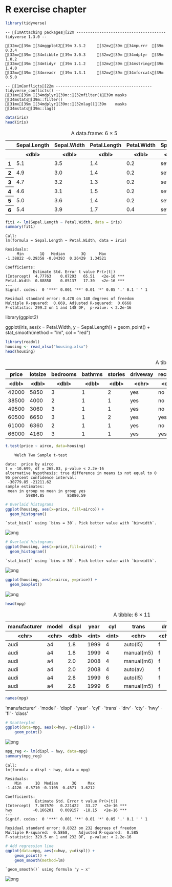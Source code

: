 # R exercise chapter
```R
library(tidyverse)
```

    -- [1mAttaching packages[22m --------------------------------------- tidyverse 1.3.0 --
    
    [32mv[39m [34mggplot2[39m 3.3.2     [32mv[39m [34mpurrr  [39m 0.3.4
    [32mv[39m [34mtibble [39m 3.0.3     [32mv[39m [34mdplyr  [39m 1.0.2
    [32mv[39m [34mtidyr  [39m 1.1.2     [32mv[39m [34mstringr[39m 1.4.0
    [32mv[39m [34mreadr  [39m 1.3.1     [32mv[39m [34mforcats[39m 0.5.0
    
    -- [1mConflicts[22m ------------------------------------------ tidyverse_conflicts() --
    [31mx[39m [34mdplyr[39m::[32mfilter()[39m masks [34mstats[39m::filter()
    [31mx[39m [34mdplyr[39m::[32mlag()[39m    masks [34mstats[39m::lag()
    



```R
data(iris)
head(iris)
```


<table>
<caption>A data.frame: 6 × 5</caption>
<thead>
	<tr><th></th><th scope=col>Sepal.Length</th><th scope=col>Sepal.Width</th><th scope=col>Petal.Length</th><th scope=col>Petal.Width</th><th scope=col>Species</th></tr>
	<tr><th></th><th scope=col>&lt;dbl&gt;</th><th scope=col>&lt;dbl&gt;</th><th scope=col>&lt;dbl&gt;</th><th scope=col>&lt;dbl&gt;</th><th scope=col>&lt;fct&gt;</th></tr>
</thead>
<tbody>
	<tr><th scope=row>1</th><td>5.1</td><td>3.5</td><td>1.4</td><td>0.2</td><td>setosa</td></tr>
	<tr><th scope=row>2</th><td>4.9</td><td>3.0</td><td>1.4</td><td>0.2</td><td>setosa</td></tr>
	<tr><th scope=row>3</th><td>4.7</td><td>3.2</td><td>1.3</td><td>0.2</td><td>setosa</td></tr>
	<tr><th scope=row>4</th><td>4.6</td><td>3.1</td><td>1.5</td><td>0.2</td><td>setosa</td></tr>
	<tr><th scope=row>5</th><td>5.0</td><td>3.6</td><td>1.4</td><td>0.2</td><td>setosa</td></tr>
	<tr><th scope=row>6</th><td>5.4</td><td>3.9</td><td>1.7</td><td>0.4</td><td>setosa</td></tr>
</tbody>
</table>




```R
fit1 <- lm(Sepal.Length ~ Petal.Width, data = iris)
summary(fit1)
```


    
    Call:
    lm(formula = Sepal.Length ~ Petal.Width, data = iris)
    
    Residuals:
         Min       1Q   Median       3Q      Max 
    -1.38822 -0.29358 -0.04393  0.26429  1.34521 
    
    Coefficients:
                Estimate Std. Error t value Pr(>|t|)    
    (Intercept)  4.77763    0.07293   65.51   <2e-16 ***
    Petal.Width  0.88858    0.05137   17.30   <2e-16 ***
    ---
    Signif. codes:  0 '***' 0.001 '**' 0.01 '*' 0.05 '.' 0.1 ' ' 1
    
    Residual standard error: 0.478 on 148 degrees of freedom
    Multiple R-squared:  0.669,	Adjusted R-squared:  0.6668 
    F-statistic: 299.2 on 1 and 148 DF,  p-value: < 2.2e-16



library(ggplot2)

ggplot(iris, aes(x = Petal.Width, y = Sepal.Length)) + 
  geom_point() +
  stat_smooth(method = "lm", col = "red")


```R
library(readxl)
housing <- read_xlsx("housing.xlsx")
head(housing)
```


<table>
<caption>A tibble: 6 × 13</caption>
<thead>
	<tr><th scope=col>price</th><th scope=col>lotsize</th><th scope=col>bedrooms</th><th scope=col>bathrms</th><th scope=col>stories</th><th scope=col>driveway</th><th scope=col>recroom</th><th scope=col>fullbase</th><th scope=col>gashw</th><th scope=col>airco</th><th scope=col>garagepl</th><th scope=col>prefarea</th><th scope=col>neighborhood</th></tr>
	<tr><th scope=col>&lt;dbl&gt;</th><th scope=col>&lt;dbl&gt;</th><th scope=col>&lt;dbl&gt;</th><th scope=col>&lt;dbl&gt;</th><th scope=col>&lt;dbl&gt;</th><th scope=col>&lt;chr&gt;</th><th scope=col>&lt;chr&gt;</th><th scope=col>&lt;chr&gt;</th><th scope=col>&lt;chr&gt;</th><th scope=col>&lt;chr&gt;</th><th scope=col>&lt;dbl&gt;</th><th scope=col>&lt;chr&gt;</th><th scope=col>&lt;chr&gt;</th></tr>
</thead>
<tbody>
	<tr><td>42000</td><td>5850</td><td>3</td><td>1</td><td>2</td><td>yes</td><td>no </td><td>yes</td><td>no</td><td>no </td><td>1</td><td>no</td><td>Blmngtn</td></tr>
	<tr><td>38500</td><td>4000</td><td>2</td><td>1</td><td>1</td><td>yes</td><td>no </td><td>no </td><td>no</td><td>no </td><td>0</td><td>no</td><td>SawyerW</td></tr>
	<tr><td>49500</td><td>3060</td><td>3</td><td>1</td><td>1</td><td>yes</td><td>no </td><td>no </td><td>no</td><td>no </td><td>0</td><td>no</td><td>SawyerW</td></tr>
	<tr><td>60500</td><td>6650</td><td>3</td><td>1</td><td>2</td><td>yes</td><td>yes</td><td>no </td><td>no</td><td>no </td><td>0</td><td>no</td><td>NWAmes </td></tr>
	<tr><td>61000</td><td>6360</td><td>2</td><td>1</td><td>1</td><td>yes</td><td>no </td><td>no </td><td>no</td><td>no </td><td>0</td><td>no</td><td>Blmngtn</td></tr>
	<tr><td>66000</td><td>4160</td><td>3</td><td>1</td><td>1</td><td>yes</td><td>yes</td><td>yes</td><td>no</td><td>yes</td><td>0</td><td>no</td><td>Gilbert</td></tr>
</tbody>
</table>




```R
t.test(price ~ airco, data=housing)
```


    
    	Welch Two Sample t-test
    
    data:  price by airco
    t = -10.699, df = 265.03, p-value < 2.2e-16
    alternative hypothesis: true difference in means is not equal to 0
    95 percent confidence interval:
     -30779.85 -21211.62
    sample estimates:
     mean in group no mean in group yes 
             59884.85          85880.59 




```R
# Overlaid histograms
ggplot(housing, aes(x=price, fill=airco)) +
  geom_histogram()
```

    `stat_bin()` using `bins = 30`. Pick better value with `binwidth`.
    



![png](output_6_1.png)



```R
# Overlaid histograms
ggplot(housing, aes(x=price,fill=airco)) +
  geom_histogram()
```

    `stat_bin()` using `bins = 30`. Pick better value with `binwidth`.
    



![png](output_7_1.png)



```R
ggplot(housing, aes(x=airco, y=price)) + 
  geom_boxplot()
```


![png](output_8_0.png)



```R
head(mpg)
```


<table>
<caption>A tibble: 6 × 11</caption>
<thead>
	<tr><th scope=col>manufacturer</th><th scope=col>model</th><th scope=col>displ</th><th scope=col>year</th><th scope=col>cyl</th><th scope=col>trans</th><th scope=col>drv</th><th scope=col>cty</th><th scope=col>hwy</th><th scope=col>fl</th><th scope=col>class</th></tr>
	<tr><th scope=col>&lt;chr&gt;</th><th scope=col>&lt;chr&gt;</th><th scope=col>&lt;dbl&gt;</th><th scope=col>&lt;int&gt;</th><th scope=col>&lt;int&gt;</th><th scope=col>&lt;chr&gt;</th><th scope=col>&lt;chr&gt;</th><th scope=col>&lt;int&gt;</th><th scope=col>&lt;int&gt;</th><th scope=col>&lt;chr&gt;</th><th scope=col>&lt;chr&gt;</th></tr>
</thead>
<tbody>
	<tr><td>audi</td><td>a4</td><td>1.8</td><td>1999</td><td>4</td><td>auto(l5)  </td><td>f</td><td>18</td><td>29</td><td>p</td><td>compact</td></tr>
	<tr><td>audi</td><td>a4</td><td>1.8</td><td>1999</td><td>4</td><td>manual(m5)</td><td>f</td><td>21</td><td>29</td><td>p</td><td>compact</td></tr>
	<tr><td>audi</td><td>a4</td><td>2.0</td><td>2008</td><td>4</td><td>manual(m6)</td><td>f</td><td>20</td><td>31</td><td>p</td><td>compact</td></tr>
	<tr><td>audi</td><td>a4</td><td>2.0</td><td>2008</td><td>4</td><td>auto(av)  </td><td>f</td><td>21</td><td>30</td><td>p</td><td>compact</td></tr>
	<tr><td>audi</td><td>a4</td><td>2.8</td><td>1999</td><td>6</td><td>auto(l5)  </td><td>f</td><td>16</td><td>26</td><td>p</td><td>compact</td></tr>
	<tr><td>audi</td><td>a4</td><td>2.8</td><td>1999</td><td>6</td><td>manual(m5)</td><td>f</td><td>18</td><td>26</td><td>p</td><td>compact</td></tr>
</tbody>
</table>




```R
names(mpg)
```


<style>
.list-inline {list-style: none; margin:0; padding: 0}
.list-inline>li {display: inline-block}
.list-inline>li:not(:last-child)::after {content: "\00b7"; padding: 0 .5ex}
</style>
<ol class=list-inline><li>'manufacturer'</li><li>'model'</li><li>'displ'</li><li>'year'</li><li>'cyl'</li><li>'trans'</li><li>'drv'</li><li>'cty'</li><li>'hwy'</li><li>'fl'</li><li>'class'</li></ol>




```R
# Scatterplot
ggplot(data=mpg, aes(x=hwy, y=displ)) +
    geom_point() 
```


![png](output_11_0.png)



```R
mpg_reg <- lm(displ ~ hwy, data=mpg)
summary(mpg_reg)
```


    
    Call:
    lm(formula = displ ~ hwy, data = mpg)
    
    Residuals:
        Min      1Q  Median      3Q     Max 
    -1.4126 -0.5710 -0.1105  0.4571  3.6212 
    
    Coefficients:
                 Estimate Std. Error t value Pr(>|t|)    
    (Intercept)  7.367570   0.221422   33.27   <2e-16 ***
    hwy         -0.166201   0.009157  -18.15   <2e-16 ***
    ---
    Signif. codes:  0 '***' 0.001 '**' 0.01 '*' 0.05 '.' 0.1 ' ' 1
    
    Residual standard error: 0.8323 on 232 degrees of freedom
    Multiple R-squared:  0.5868,	Adjusted R-squared:  0.585 
    F-statistic: 329.5 on 1 and 232 DF,  p-value: < 2.2e-16




```R
# Add regression line
ggplot(data=mpg, aes(x=hwy, y=displ)) +
    geom_point() +    
    geom_smooth(method=lm)   
```

    `geom_smooth()` using formula 'y ~ x'
    



![png](output_13_1.png)

<!--stackedit_data:
eyJoaXN0b3J5IjpbLTEyODQyMjY5NTNdfQ==
-->